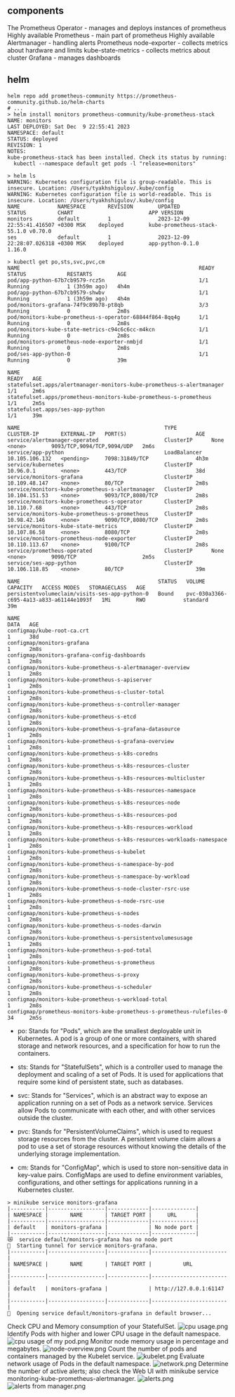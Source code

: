 ## components

The Prometheus Operator - manages and deploys instances of prometheus
Highly available Prometheus - main part of prometheus
Highly available Alertmanager - handling alerts 
Prometheus node-exporter - collects metrics about hardware and limits
kube-state-metrics - collects metrics about cluster 
Grafana - manages dashboards 

## helm 

```shell
helm repo add prometheus-community https://prometheus-community.github.io/helm-charts
# ...
> helm install monitors prometheus-community/kube-prometheus-stack
NAME: monitors
LAST DEPLOYED: Sat Dec  9 22:55:41 2023
NAMESPACE: default
STATUS: deployed
REVISION: 1
NOTES:
kube-prometheus-stack has been installed. Check its status by running:
  kubectl --namespace default get pods -l "release=monitors"
```

```shell
> helm ls                           
WARNING: Kubernetes configuration file is group-readable. This is insecure. Location: /Users/tyakhshigulov/.kube/config
WARNING: Kubernetes configuration file is world-readable. This is insecure. Location: /Users/tyakhshigulov/.kube/config
NAME            NAMESPACE       REVISION        UPDATED                                 STATUS          CHART                        APP VERSION
monitors        default         1               2023-12-09 22:55:41.416507 +0300 MSK    deployed        kube-prometheus-stack-55.1.0 v0.70.0    
ses             default         1               2023-12-09 22:28:07.026318 +0300 MSK    deployed        app-python-0.1.0             1.16.0     
```

```shell
> kubectl get po,sts,svc,pvc,cm                                      
NAME                                                         READY   STATUS             RESTARTS        AGE
pod/app-python-67b7cb9579-rcz5n                              1/1     Running            1 (3h59m ago)   4h4m
pod/app-python-67b7cb9579-shwbv                              1/1     Running            1 (3h59m ago)   4h4m
pod/monitors-grafana-74f9c89b78-pt8qb                        3/3     Running            0               2m8s
pod/monitors-kube-prometheus-s-operator-68844f864-8qq4g      1/1     Running            0               2m8s
pod/monitors-kube-state-metrics-c94c6c6cc-m4kcn              1/1     Running            0               2m8s
pod/monitors-prometheus-node-exporter-nmbjd                  1/1     Running            0               2m8s
pod/ses-app-python-0                                         1/1     Running            0               39m

NAME                                                                    READY   AGE
statefulset.apps/alertmanager-monitors-kube-prometheus-s-alertmanager   1/1     2m6s
statefulset.apps/prometheus-monitors-kube-prometheus-s-prometheus       1/1     2m5s
statefulset.apps/ses-app-python                                         1/1     39m

NAME                                              TYPE           CLUSTER-IP       EXTERNAL-IP   PORT(S)                      AGE
service/alertmanager-operated                     ClusterIP      None             <none>        9093/TCP,9094/TCP,9094/UDP   2m6s
service/app-python                                LoadBalancer   10.105.106.132   <pending>     7098:31849/TCP               4h3m
service/kubernetes                                ClusterIP      10.96.0.1        <none>        443/TCP                      38d
service/monitors-grafana                          ClusterIP      10.109.48.147    <none>        80/TCP                       2m8s
service/monitors-kube-prometheus-s-alertmanager   ClusterIP      10.104.151.53    <none>        9093/TCP,8080/TCP            2m8s
service/monitors-kube-prometheus-s-operator       ClusterIP      10.110.7.68      <none>        443/TCP                      2m8s
service/monitors-kube-prometheus-s-prometheus     ClusterIP      10.98.42.146     <none>        9090/TCP,8080/TCP            2m8s
service/monitors-kube-state-metrics               ClusterIP      10.107.86.58     <none>        8080/TCP                     2m8s
service/monitors-prometheus-node-exporter         ClusterIP      10.110.113.67    <none>        9100/TCP                     2m8s
service/prometheus-operated                       ClusterIP      None             <none>        9090/TCP                     2m5s
service/ses-app-python                            ClusterIP      10.106.118.85    <none>        80/TCP                       39m

NAME                                            STATUS   VOLUME                                     CAPACITY   ACCESS MODES   STORAGECLASS   AGE
persistentvolumeclaim/visits-ses-app-python-0   Bound    pvc-030a3366-c695-4a13-a833-a61144e1093f   1Mi        RWO            standard       39m

NAME                                                                     DATA   AGE
configmap/kube-root-ca.crt                                               1      38d
configmap/monitors-grafana                                               1      2m8s
configmap/monitors-grafana-config-dashboards                             1      2m8s
configmap/monitors-kube-prometheus-s-alertmanager-overview               1      2m8s
configmap/monitors-kube-prometheus-s-apiserver                           1      2m8s
configmap/monitors-kube-prometheus-s-cluster-total                       1      2m8s
configmap/monitors-kube-prometheus-s-controller-manager                  1      2m8s
configmap/monitors-kube-prometheus-s-etcd                                1      2m8s
configmap/monitors-kube-prometheus-s-grafana-datasource                  1      2m8s
configmap/monitors-kube-prometheus-s-grafana-overview                    1      2m8s
configmap/monitors-kube-prometheus-s-k8s-coredns                         1      2m8s
configmap/monitors-kube-prometheus-s-k8s-resources-cluster               1      2m8s
configmap/monitors-kube-prometheus-s-k8s-resources-multicluster          1      2m8s
configmap/monitors-kube-prometheus-s-k8s-resources-namespace             1      2m8s
configmap/monitors-kube-prometheus-s-k8s-resources-node                  1      2m8s
configmap/monitors-kube-prometheus-s-k8s-resources-pod                   1      2m8s
configmap/monitors-kube-prometheus-s-k8s-resources-workload              1      2m8s
configmap/monitors-kube-prometheus-s-k8s-resources-workloads-namespace   1      2m8s
configmap/monitors-kube-prometheus-s-kubelet                             1      2m8s
configmap/monitors-kube-prometheus-s-namespace-by-pod                    1      2m8s
configmap/monitors-kube-prometheus-s-namespace-by-workload               1      2m8s
configmap/monitors-kube-prometheus-s-node-cluster-rsrc-use               1      2m8s
configmap/monitors-kube-prometheus-s-node-rsrc-use                       1      2m8s
configmap/monitors-kube-prometheus-s-nodes                               1      2m8s
configmap/monitors-kube-prometheus-s-nodes-darwin                        1      2m8s
configmap/monitors-kube-prometheus-s-persistentvolumesusage              1      2m8s
configmap/monitors-kube-prometheus-s-pod-total                           1      2m8s
configmap/monitors-kube-prometheus-s-prometheus                          1      2m8s
configmap/monitors-kube-prometheus-s-proxy                               1      2m8s
configmap/monitors-kube-prometheus-s-scheduler                           1      2m8s
configmap/monitors-kube-prometheus-s-workload-total                      1      2m8s
configmap/prometheus-monitors-kube-prometheus-s-prometheus-rulefiles-0   34     2m5s
```

- po: Stands for "Pods", which are the smallest deployable unit in Kubernetes. A pod is a group of one or more containers, with shared storage and network resources, and a specification for how to run the containers.

- sts: Stands for "StatefulSets", which is a controller used to manage the deployment and scaling of a set of Pods. It is used for applications that require some kind of persistent state, such as databases.

- svc: Stands for "Services", which is an abstract way to expose an application running on a set of Pods as a network service. Services allow Pods to communicate with each other, and with other services outside the cluster.

- pvc: Stands for "PersistentVolumeClaims", which is used to request storage resources from the cluster. A persistent volume claim allows a pod to use a set of storage resources without knowing the details of the underlying storage implementation.

- cm: Stands for "ConfigMap", which is used to store non-sensitive data in key-value pairs. ConfigMaps are used to define environment variables, configurations, and other settings for applications running in a Kubernetes cluster.

```shell
> minikube service monitors-grafana
|-----------|------------------|-------------|--------------|
| NAMESPACE |       NAME       | TARGET PORT |     URL      |
|-----------|------------------|-------------|--------------|
| default   | monitors-grafana |             | No node port |
|-----------|------------------|-------------|--------------|
😿  service default/monitors-grafana has no node port
🏃  Starting tunnel for service monitors-grafana.
|-----------|------------------|-------------|------------------------|
| NAMESPACE |       NAME       | TARGET PORT |          URL           |
|-----------|------------------|-------------|------------------------|
| default   | monitors-grafana |             | http://127.0.0.1:61147 |
|-----------|------------------|-------------|------------------------|
🎉  Opening service default/monitors-grafana in default browser...
```


Check CPU and Memory consumption of your StatefulSet.
![cpu usage.png](images%2Fcpu%20usage.png)
Identify Pods with higher and lower CPU usage in the default namespace.
![cpu usage of my pod.png](images%2Fcpu%20usage%20of%20my%20pod.png)
Monitor node memory usage in percentage and megabytes.
![node-overview.png](images%2Fnode-overview.png)
Count the number of pods and containers managed by the Kubelet service.
![kubelet.png](images%2Fkubelet.png)
Evaluate network usage of Pods in the default namespace.
![network.png](images%2Fnetwork.png)
Determine the number of active alerts; also check the Web UI with minikube service monitoring-kube-prometheus-alertmanager.
![alerts.png](images%2Falerts.png)
![alerts from manager.png](images%2Falerts%20from%20manager.png)